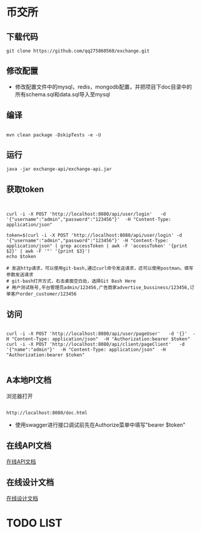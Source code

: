 # 币交所

##  下载代码

```
git clone https://github.com/qq275860560/exchange.git

```

## 修改配置
* 修改配置文件中的mysql，redis，mongodb配置，并把项目下doc目录中的所有schema.sql和data.sql导入至mysql

## 编译
```

mvn clean package -DskipTests -e -U
```


## 运行
```
java -jar exchange-api/exchange-api.jar
```


## 获取token
```


curl -i -X POST 'http://localhost:8080/api/user/login'   -d '{"username":"admin","password":"123456"}'  -H "Content-Type: application/json"

token=$(curl -i -X POST 'http://localhost:8080/api/user/login' -d '{"username":"admin","password":"123456"}' -H "Content-Type: application/json" | grep accessToken | awk -F 'accessToken' '{print $2}' | awk -F '"' '{print $3}')
echo $token

# 发送http请求，可以使用git-bash,通过curl命令发送请求，还可以使用postman。填写参数发送请求
# git-bash打开方式，右击桌面空白处，选择Git Bash Here
# 用户测试账号,平台管理员admin/123456,广告商家advertise_bussiness/123456,订单客户order_customer/123456
```


## 访问
```

curl -i -X POST 'http://localhost:8080/api/user/pageUser'   -d '{}'  -H "Content-Type: application/json"  -H "Authorization:bearer $token"
curl -i -X POST 'http://localhost:8080/api/client/pageClient'   -d '{"name":"admin"}'  -H "Content-Type: application/json"  -H "Authorization:bearer $token"


```

## A本地PI文档
浏览器打开
```

http://localhost:8080/doc.html

```
* 使用swagger进行接口调试前先在Authorize菜单中填写"bearer $token"


## 在线API文档
[在线API文档](https://qq275860560.github.io/%E5%8C%BA%E5%9D%97%E9%93%BE%E6%95%B0%E5%AD%97%E8%B4%A7%E5%B8%81%E4%BA%A4%E6%98%93%E6%89%80-API%E6%96%87%E6%A1%A3.html#pageOrderMessageUsingPOST)
## 在线设计文档
[在线设计文档](https://qq275860560.github.io/%E5%8C%BA%E5%9D%97%E9%93%BE%E6%95%B0%E5%AD%97%E8%B4%A7%E5%B8%81%E4%BA%A4%E6%98%93%E6%89%80-%E6%9E%B6%E6%9E%84%E8%AE%BE%E8%AE%A1.html#%E6%B6%88%E6%81%AF%E6%A8%A1%E5%9D%97-2)



# TODO LIST





